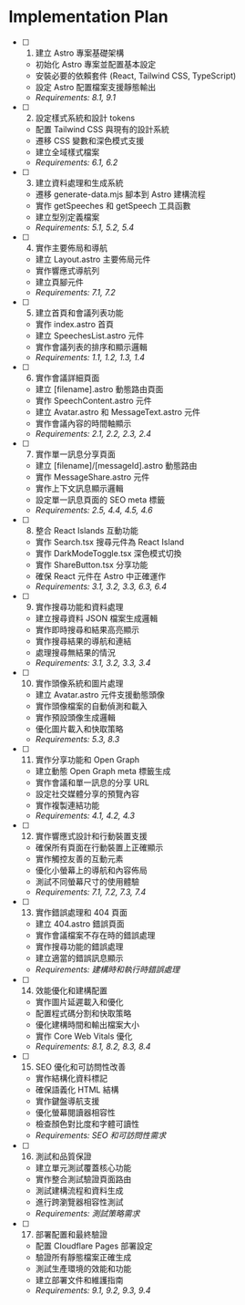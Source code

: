 # Implementation Plan

- [ ] 1. 建立 Astro 專案基礎架構
  - 初始化 Astro 專案並配置基本設定
  - 安裝必要的依賴套件 (React, Tailwind CSS, TypeScript)
  - 設定 Astro 配置檔案支援靜態輸出
  - _Requirements: 8.1, 9.1_

- [ ] 2. 設定樣式系統和設計 tokens
  - 配置 Tailwind CSS 與現有的設計系統
  - 遷移 CSS 變數和深色模式支援
  - 建立全域樣式檔案
  - _Requirements: 6.1, 6.2_

- [ ] 3. 建立資料處理和生成系統
  - 遷移 generate-data.mjs 腳本到 Astro 建構流程
  - 實作 getSpeeches 和 getSpeech 工具函數
  - 建立型別定義檔案
  - _Requirements: 5.1, 5.2, 5.4_

- [ ] 4. 實作主要佈局和導航
  - 建立 Layout.astro 主要佈局元件
  - 實作響應式導航列
  - 建立頁腳元件
  - _Requirements: 7.1, 7.2_

- [ ] 5. 建立首頁和會議列表功能
  - 實作 index.astro 首頁
  - 建立 SpeechesList.astro 元件
  - 實作會議列表的排序和顯示邏輯
  - _Requirements: 1.1, 1.2, 1.3, 1.4_

- [ ] 6. 實作會議詳細頁面
  - 建立 [filename].astro 動態路由頁面
  - 實作 SpeechContent.astro 元件
  - 建立 Avatar.astro 和 MessageText.astro 元件
  - 實作會議內容的時間軸顯示
  - _Requirements: 2.1, 2.2, 2.3, 2.4_

- [ ] 7. 實作單一訊息分享頁面
  - 建立 [filename]/[messageId].astro 動態路由
  - 實作 MessageShare.astro 元件
  - 實作上下文訊息顯示邏輯
  - 設定單一訊息頁面的 SEO meta 標籤
  - _Requirements: 2.5, 4.4, 4.5, 4.6_

- [ ] 8. 整合 React Islands 互動功能
  - 實作 Search.tsx 搜尋元件為 React Island
  - 實作 DarkModeToggle.tsx 深色模式切換
  - 實作 ShareButton.tsx 分享功能
  - 確保 React 元件在 Astro 中正確運作
  - _Requirements: 3.1, 3.2, 3.3, 6.3, 6.4_

- [ ] 9. 實作搜尋功能和資料處理
  - 建立搜尋資料 JSON 檔案生成邏輯
  - 實作即時搜尋和結果高亮顯示
  - 實作搜尋結果的導航和連結
  - 處理搜尋無結果的情況
  - _Requirements: 3.1, 3.2, 3.3, 3.4_

- [ ] 10. 實作頭像系統和圖片處理
  - 建立 Avatar.astro 元件支援動態頭像
  - 實作頭像檔案的自動偵測和載入
  - 實作預設頭像生成邏輯
  - 優化圖片載入和快取策略
  - _Requirements: 5.3, 8.3_

- [ ] 11. 實作分享功能和 Open Graph
  - 建立動態 Open Graph meta 標籤生成
  - 實作會議和單一訊息的分享 URL
  - 設定社交媒體分享的預覽內容
  - 實作複製連結功能
  - _Requirements: 4.1, 4.2, 4.3_

- [ ] 12. 實作響應式設計和行動裝置支援
  - 確保所有頁面在行動裝置上正確顯示
  - 實作觸控友善的互動元素
  - 優化小螢幕上的導航和內容佈局
  - 測試不同螢幕尺寸的使用體驗
  - _Requirements: 7.1, 7.2, 7.3, 7.4_

- [ ] 13. 實作錯誤處理和 404 頁面
  - 建立 404.astro 錯誤頁面
  - 實作會議檔案不存在時的錯誤處理
  - 實作搜尋功能的錯誤處理
  - 建立適當的錯誤訊息顯示
  - _Requirements: 建構時和執行時錯誤處理_

- [ ] 14. 效能優化和建構配置
  - 實作圖片延遲載入和優化
  - 配置程式碼分割和快取策略
  - 優化建構時間和輸出檔案大小
  - 實作 Core Web Vitals 優化
  - _Requirements: 8.1, 8.2, 8.3, 8.4_

- [ ] 15. SEO 優化和可訪問性改善
  - 實作結構化資料標記
  - 確保語義化 HTML 結構
  - 實作鍵盤導航支援
  - 優化螢幕閱讀器相容性
  - 檢查顏色對比度和字體可讀性
  - _Requirements: SEO 和可訪問性需求_

- [ ] 16. 測試和品質保證
  - 建立單元測試覆蓋核心功能
  - 實作整合測試驗證頁面路由
  - 測試建構流程和資料生成
  - 進行跨瀏覽器相容性測試
  - _Requirements: 測試策略需求_

- [ ] 17. 部署配置和最終驗證
  - 配置 Cloudflare Pages 部署設定
  - 驗證所有靜態檔案正確生成
  - 測試生產環境的效能和功能
  - 建立部署文件和維護指南
  - _Requirements: 9.1, 9.2, 9.3, 9.4_